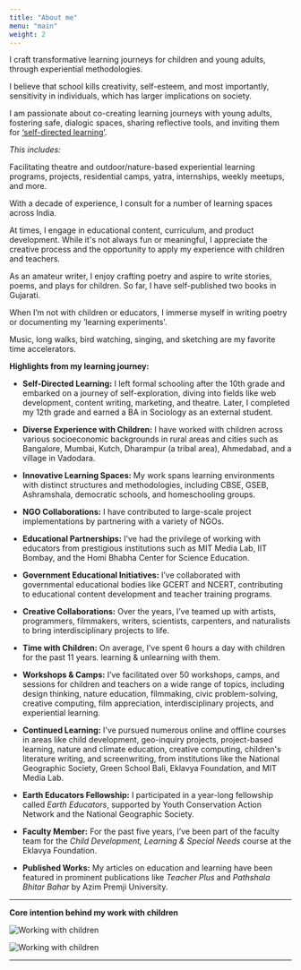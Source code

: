 ```yaml
---
title: "About me"
menu: "main"
weight: 2
---
```




I craft transformative learning journeys for children and young adults, through experiential methodologies.

I believe that school kills creativity, self-esteem, and most importantly, sensitivity in individuals, which has larger implications on society.

I am passionate about co-creating learning journeys with young adults, fostering safe, dialogic spaces, sharing reflective tools, and inviting them for [‘self-directed learning’](https://www.youtube.com/watch?v=YoE480mzrk0).

*This includes:*

Facilitating theatre and outdoor/nature-based experiential learning programs, projects, residential camps, yatra, internships, weekly meetups, and more.

With a decade of experience, I consult for a number of learning spaces across India.

At times, I engage in educational content, curriculum, and product development. While it's not always fun or meaningful, I appreciate the creative process and the opportunity to apply my experience with children and teachers.

As an amateur writer, I enjoy crafting poetry and aspire to write stories, poems, and plays for children. So far, I have self-published two books in Gujarati.

When I’m not with children or educators, I immerse myself in writing poetry or documenting my ’learning experiments'.

Music, long walks, bird watching, singing, and sketching are my favorite time accelerators.

**Highlights from my learning journey:**

- **Self-Directed Learning:** I left formal schooling after the 10th grade and embarked on a journey of self-exploration, diving into fields like web development, content writing, marketing, and theatre. Later, I completed my 12th grade and earned a BA in Sociology as an external student.
 
- **Diverse Experience with Children:** I have worked with children across various socioeconomic backgrounds in rural areas and cities such as Bangalore, Mumbai, Kutch, Dharampur (a tribal area), Ahmedabad, and a village in Vadodara.
 
- **Innovative Learning Spaces:** My work spans learning environments with distinct structures and methodologies, including CBSE, GSEB, Ashramshala, democratic schools, and homeschooling groups.

- **NGO Collaborations:** I have contributed to large-scale project implementations by partnering with a variety of NGOs.

- **Educational Partnerships:** I’ve had the privilege of working with educators from prestigious institutions such as MIT Media Lab, IIT Bombay, and the Homi Bhabha Center for Science Education.

- **Government Educational Initiatives:** I’ve collaborated with governmental educational bodies like GCERT and NCERT, contributing to educational content development and teacher training programs.

- **Creative Collaborations:** Over the years, I’ve teamed up with artists, programmers, filmmakers, writers, scientists, carpenters, and naturalists to bring interdisciplinary projects to life.

- **Time with Children:** On average, I’ve spent 6 hours a day with children for the past 11 years. learning & unlearning with them.

- **Workshops & Camps:** I’ve facilitated over 50 workshops, camps, and sessions for children and teachers on a wide range of topics, including design thinking, nature education, filmmaking, civic problem-solving, creative computing, film appreciation, interdisciplinary projects, and experiential learning.

- **Continued Learning:** I’ve pursued numerous online and offline courses in areas like child development, geo-inquiry projects, project-based learning, nature and climate education, creative computing, children's literature writing, and screenwriting, from institutions like the National Geographic Society, Green School Bali, Eklavya Foundation, and MIT Media Lab.

- **Earth Educators Fellowship:** I participated in a year-long fellowship called *Earth Educators*, supported by Youth Conservation Action Network and the National Geographic Society.

- **Faculty Member:** For the past five years, I’ve been part of the faculty team for the *Child Development, Learning & Special Needs* course at the Eklavya Foundation.

- **Published Works:** My articles on education and learning have been featured in prominent publications like *Teacher Plus* and *Pathshala Bhitar Bahar* by Azim Premji University.

---



**Core intention behind my work with children**

![Working with children](/teacher.jpeg)

<img src="/teacher.jpeg" alt="Working with children">


-------


